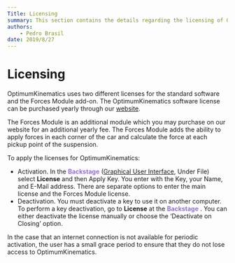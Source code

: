 ```yaml
---
Title: Licensing
summary: This section contains the details regarding the licensing of OptimumKinematics (with and without the Forces Module).
authors:
    - Pedro Brasil
date: 2019/8/27
---
```


# Licensing

OptimumKinematics uses two different licenses for the standard software and the Forces Module add-on.  The OptimumKinematics software license can be purchased yearly through our [website](http://www.optimumg.com/software/purchase-a-software-subscription-plan/).

The Forces Module is an additional module which you may purchase on our website for an additional yearly fee.  The Forces Module adds the ability to apply forces in each corner of the car and calculate the force at each pickup point of the suspension.

To apply the licenses for OptimumKinematics:

* Activation. In the <span style="color:mediumpurple"> __Backstage__ </span> ([Graphical User Interface](../2_Quick_Start/A_Launching_the_Application.md#Graphical-User-Interface), Under File) select __License__ and then Apply Key. You enter with the Key, your Name, and E-Mail address.  There are separate options to enter the main license and the Forces Module license.
* Deactivation. You must deactivate a key to use it on another computer. To perform a key deactivation, go to __License__ at the <span style="color:mediumpurple"> __Backstage__ </span>.  You can either deactivate the license manually or choose the ‘Deactivate on Closing’ option.

In the case that an internet connection is not available for periodic activation, the user has a small grace period to ensure that they do not lose access to OptimumKinematics.
